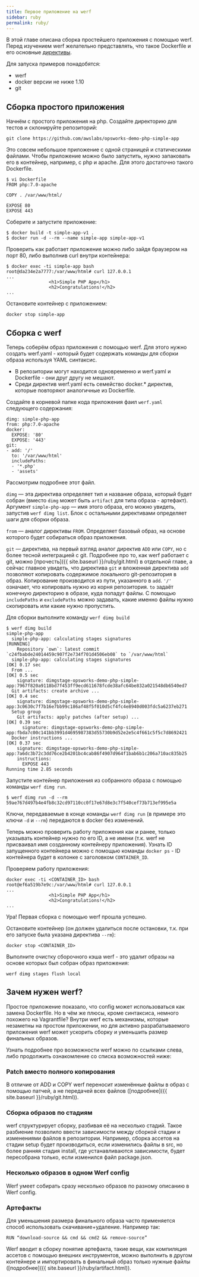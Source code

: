```yaml
---
title: Первое приложение на werf
sidebar: ruby
permalink: ruby/
---
```


В этой главе описана сборка простейшего приложения с помощью werf. Перед изучением werf желательно представлять, что такое Dockerfile и его основные [директивы](https://docs.docker.io/).

Для запуска примеров понадобятся:

* werf
* docker версии не ниже 1.10
* git

## Сборка простого приложения

Начнём с простого приложения на php. Создайте директорию для тестов и склонируйте репозиторий:

```
git clone https://github.com/awslabs/opsworks-demo-php-simple-app
```

Это совсем небольшое приложение с одной страницей и статическими файлами. Чтобы приложение можно было запустить, нужно запаковать его в контейнер, например, с php и apache. Для этого достаточно такого Dockerfile.

```
$ vi Dockerfile
FROM php:7.0-apache

COPY . /var/www/html/

EXPOSE 80
EXPOSE 443
```

Соберите и запустите приложение:

```
$ docker build -t simple-app-v1 .
$ docker run -d --rm --name simple-app simple-app-v1
```

Проверить как работает приложение можно либо зайдя браузером на порт 80, либо выполнив curl внутри контейнера:

```
$ docker exec -ti simple-app bash
root@da234e2a7777:/var/www/html# curl 127.0.0.1
...
                <h1>Simple PHP App</h1>
                <h2>Congratulations!</h2>
...
```

Остановите контейнер с приложением:

```
docker stop simple-app
```

## Сборка с werf

Теперь соберём образ приложения с помощью werf. Для этого нужно создать werf.yaml - который будет содержать команды для сборки образа используя YAML синтаксис.

* В репозитории могут находится одновременно и werf.yaml и Dockerfile - они друг другу не мешают.
* Среди директив werf.yaml есть семейство docker.* директив, которые повторяют аналогичные из Dockerfile.

Создайте в корневой папке кода приложения фаил `werf.yaml` следующего содержания:
```
dimg: simple-php-app
from: php:7.0-apache
docker:
  EXPOSE: '80'
  EXPOSE: '443'
git:
- add: '/'
  to: '/var/www/html'
  includePaths:
  - '*.php'
  - 'assets'
```

Рассмотрим подробнее этот файл.

`dimg` — эта директива определяет тип и название образа, который будет собран (вместо `dimg` может быть `artifact` для типа образа - артефакт). Аргумент `simple-php-app` — имя этого образа, его можно увидеть, запустив `werf dimg list`. Блок с остальными директивами определяет шаги для сборки образа.

`from` — аналог директивы `FROM`. Определяет базовый образ, на основе которого будет собираться образ приложения.

`git` — директива, на первый взгляд аналог директив `ADD` или `COPY`, но с более тесной интеграцией с git. Подробнее про то, как werf работает с git, можно [прочесть]({{ site.baseurl }}/ruby/git.html) в отдельной главе, а сейчас главное увидеть, что директива `git` и вложенная директива `add` позволяют копировать содержимое локального git-репозитория в образ. Копирование производится из пути, указанного в `add`. `'/'` означает, что копировать нужно из корня репозитория. `to` задаёт конечную директорию в образе, куда попадут файлы. С помощью `includePaths` и `excludePaths` можно задавать, какие именно файлы нужно скопировать или какие нужно пропустить.

Для сборки выполните команду `werf dimg build`

```
$ werf dimg build
simple-php-app
  simple-php-app: calculating stages signatures                                                                      [RUNNING]
    Repository `own`: latest commit `c24fbabde24014459c907f2e734f701d4506eb08` to `/var/www/html`
  simple-php-app: calculating stages signatures                                                                           [OK] 0.17 sec
  From ...                                                                                                                [OK] 0.5 sec
    signature: dimgstage-opsworks-demo-php-simple-app:7967f820a9118bd7f453ff9ecd611678fcde38afc64be832a021548db6540ed7
  Git artifacts: create archive ...                                                                                       [OK] 0.4 sec
    signature: dimgstage-opsworks-demo-php-simple-app:3c0630c7f7b16e7bb99c186af48f5f010d5cf4fc4e8940d003fdc5a6237eb271
  Setup group
    Git artifacts: apply patches (after setup) ...                                                                        [OK] 0.39 sec
      signature: dimgstage-opsworks-demo-php-simple-app:fbda7c00c141bb3991d4695987383d55730b9d52e2e5c4f661c5f5c7d8692421
  Docker instructions ...                                                                                                 [OK] 0.37 sec
    signature: dimgstage-opsworks-demo-php-simple-app:7a6dc3b72c3dd76ce2b4201bc4cab86f4907d964f1bab6b1c206a710ac835b25
    instructions:
      EXPOSE 443
Running time 2.85 seconds
```

Запустите контейнер приложения из собранного образа с помощью команды `werf dimg run`.

```
$ werf dimg run -d --rm
59ae767d497b4e4fb8c32cd97110cc0f17e67d8e3c7f540cef73b713ef995e5a
```

Ключи, передаваемые в конце команды `werf dimg run` (в примере это ключи `-d` и `--rm`) передаются в docker без изменений.

Теперь можно проверить работу приложения как и ранее, только указывать контейнер нужно по его ID, а не имени (т.к. werf не присваивал имя созданному контейнеру приложения). Узнать ID запущенного контейнера можно с помощью команды `docker ps` - ID контейнера будет в колонке с заголовком `CONTAINER_ID`.

Проверяем работу приложения:
```
docker exec -ti <CONTAINER_ID> bash
root@ef6a519b7e9c:/var/www/html# curl 127.0.0.1
...
                <h1>Simple PHP App</h1>
                <h2>Congratulations!</h2>
...
```

Ура! Первая сборка с помощью werf прошла успешно.

Остановите контейнер (он должен удалиться после остановки, т.к. при его запуске была указана директива `--rm`):
```
docker stop <CONTAINER_ID>
```

Выполните очистку сборочного кэша werf - это удалит образы на основе которых был собран образ приложения:
```
werf dimg stages flush local
```

## Зачем нужен werf?

Простое приложение показало, что config может использоваться как замена Dockerfile. Но в чём же плюсы, кроме синтаксиса, немного похожего на Vagrantfile? Внутри werf есть механизмы, которые незаметны на простом приложении, но для активно разрабатываемого приложения werf может ускорить сборку и уменьшить размер финальных образов.

Узнать подробнее про возможности werf можно по ссылками слева, либо продолжить ознакомление со списка возможностей ниже:

### Patch вместо полного копирования

В отличие от ADD и COPY werf переносит изменённые файлы в образ с помощью патчей, а не передачей всех файлов ([подробнее]({{ site.baseurl }}/ruby/git.html)).

### Сборка образов по стадиям

werf структурирует сборку, разбивая её на несколько стадий. Такое разбиение позволило ввести зависимости между сборкой стадии и изменениями файлов в репозитории. Например, сборка ассетов на стадии setup будет производиться, если изменились файлы в src, но более ранняя стадия install, где устанавливаются зависимости, будет пересобрана только, если изменился файл package.json.

### Несколько образов в одном Werf config

Werf умеет собирать сразу несколько образов по разному описанию в Werf config. 

### Артефакты

Для уменьшения размера финального образа часто применяется способ использовать скачивание+удаление. Например так:

```
RUN “download-source && cmd && cmd2 && remove-source”
```

Werf вводит в сборку понятие артефакта, такие вещи, как компиляция ассетов с помощью внешних инструментов, можно выполнить в другом контейнере и импортировать в финальный образ только нужные файлы ([подробнее]({{ site.baseurl }}/ruby/artifact.html)).
